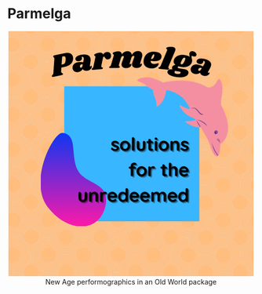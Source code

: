 # Parmelga

<p align="center">
<img src="https://github.com/jwbraith/parmelga/blob/main/images/Parmelga.png">
New Age performographics in an Old World package</p>
